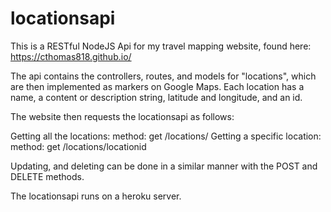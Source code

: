 # locationsapi

This is a RESTful NodeJS Api for my travel mapping website, found here: https://cthomas818.github.io/

The api contains the controllers, routes, and models for "locations", which are then implemented as markers on Google Maps. Each location has a name, a content or description string, latitude and longitude, and an id.

The website then requests the locationsapi as follows:

Getting all the locations: method: get /locations/ 
Getting a specific location: method: get /locations/locationid

Updating, and deleting can be done in a similar manner with the POST and DELETE methods.

The locationsapi runs on a heroku server.
